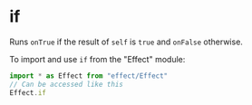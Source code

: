 # if

Runs `onTrue` if the result of `self` is `true` and `onFalse` otherwise.

To import and use `if` from the "Effect" module:

```ts
import * as Effect from "effect/Effect"
// Can be accessed like this
Effect.if
```
